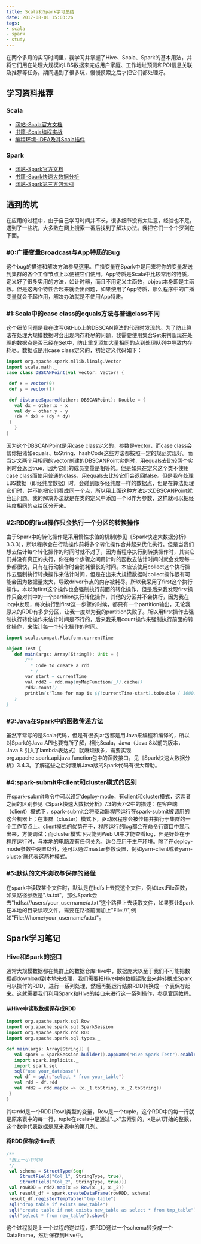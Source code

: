 ```yaml
---
title: Scala和Spark学习总结
date: 2017-08-01 15:03:26
tags:
- scala
- spark
- study
---
```

在两个多月的实习时间里，我学习并掌握了Hive、Scala、Spark的基本用法，并将它们用在处理大规模的LBS数据来完成用户家庭、工作地址预测和POI信息关联及推荐等任务。期间遇到了很多坑，慢慢摸索之后才把它们都处理好。<!--more-->
## 学习资料推荐
### Scala
* [网站-Scala官方文档](http://docs.scala-lang.org)
* [书籍-Scala编程实战](https://book.douban.com/subject/26826535/)
* [编程环境-IDEA及其Scala插件](https://www.jetbrains.com/idea/)

### Spark
* [网站-Spark官方文档](http://spark.apache.org/docs/latest/)
* [书籍-Spark快速大数据分析](https://book.douban.com/subject/26616244/)
* [网站-Spark第三方包索引](https://spark-packages.org)

## 遇到的坑
在应用的过程中，由于自己学习时间并不长，很多细节没有太注意，经验也不足，遇到了一些坑，大多数在网上搜索一番后找到了解决办法。我把它们一个个罗列在下面。
### #0:广播变量Broadcast与App特质的Bug
这个bug的描述和解决方法参见[这里](https://stackoverflow.com/questions/31303827/spark-broadcasted-variable-returns-nullpointerexception-when-run-in-amazon-emr-c)。广播变量在Spark中是用来将你的变量发送到集群的各个工作节点上以便被它们使用。App特质是Scala中比较常用的特质，定义好了很多实用的方法，如计时器，而且不用定义主函数，object本身即是主函数。但是这两个特性合起来就会出问题，如果使用了App特质，那么程序中的广播变量就会不起作用，解决办法就是不使用App特质。

### #1:Scala中的case class的equals方法与普通class不同
这个细节问题是我在改写GitHub上的DBSCAN算法的代码时发现的。为了防止算法在处理大规模数据时会出现内存耗尽的问题，我需要使用集合Set来判断现在处理的数据点是否已经在Set中，防止重复添加大量相同的点到处理队列中导致内存耗尽。数据点是用case class定义的，初始定义代码如下：

 ``` scala
import org.apache.spark.mllib.linalg.Vector
import scala.math._
case class DBSCANPoint(val vector: Vector) {

  def x = vector(0)
  def y = vector(1)

  def distanceSquared(other: DBSCANPoint): Double = {
    val dx = other.x - x
    val dy = other.y - y
    (dx * dx) + (dy * dy)
  }
    }
}
 ```
 
因为这个DBSCANPoint是用case class定义的，参数是vector，而case class会帮你把诸如equals、toString、hashCode这些方法都按照一定的规范实现好。而当定义两个用相同的vector创建的DBSCANPoint实例时，用equals去比较两个实例时会返回true，因为它们的成员变量是相等的。但是如果在定义这个类不使用case class而使用普通的class，用equals去比较它们会返回false。但是我在处理LBS数据（即经纬度数据）时，会碰到很多经纬度一样的数据点，但是在算法处理它们时，并不能把它们看成同一个点，所以用上面这种方法定义DBSCANPoint就会出问题。我的解决办法就是在类的定义中添加一个id作为参数，这样就可以把经纬度相同的点给区分开来。

### #2:RDD的first操作只会执行一个分区的转换操作
由于Spark中的转化操作是采用惰性求值的机制(参见《Spark快速大数据分析》3.3.3），所以程序会在行动操作前将多个转化操作合并起来优化执行。但是当我们想去估计每个转化操作的时间时就不对了，因为当程序执行到转换操作时，其实它们并没有真正的执行，你在每个步骤之间用计时的函数去估计时间时就会发现每一步都很快，只有在行动操作时会消耗很长的时间。本应该使用collect这个执行操作去强制执行转换操作来估计时间，但是在出来大规模数据时collect操作很有可能会因为数据量太大，导致driver节点的内存被耗尽。所以我采用了first这个执行操作，本以为first这个操作也会强制执行前面的转化操作，但是后来我发现first操作只会对其中的一个partition执行转化操作，其他的分区并不会执行，因为我在log中发现，每次执行到first这一步骤的时候，都只有一个partition输出，无论我原来的RDD有多少分区，让我一度以为我的partition失败了。所以用first操作去强制执行转化操作来估计时间是不行的，后来我采用count操作来强制执行前面的转化操作，来估计每一个转化操作的时间。

 ``` scala
import scala.compat.Platform.currentTime

object Test {
	def main(args: Array[String]): Unit = {
		/**
		  * Code to create a rdd
		  * /
		var start = currentTime
		val rdd2 = rdd.map(myMapFunction(_)).cache()
		rdd2.count()
		println(s"Time for map is ${(currentTime-start).toDouble / 1000.0} seconds.")
	}
}
 ```

### #3:Java在Spark中的函数传递方法
虽然平常写的是Scala代码，但是有很多jar包都是用Java来编程和编译的，所以对Spark的Java API也要有所了解，相比Scala，Java（Java 8以前的版本，Java 8 引入了lambda表达式）就麻烦很多，需要实现 org.apache.spark.api.java.function包中的函数接口，见《Spark快速大数据分析》3.4.3。了解这些之后对理解Java版的Spark代码有很大帮助。

### #4:spark-submit中client和cluster模式的区别
在spark-submit命令中可以设定deploy-mode，有client和cluster模式，这两者之间的区别参见《Spark快速大数据分析》7.3的表7-2中的描述：在客户端（client）模式下，spark-submit会将驱动器程序运行在spark-submit被调用的这台机器上；在集群（cluster）模式下，驱动器程序会被传输并执行于集群的一个工作节点上。client模式的优势在于，程序运行的log都会在命令行窗口中显示出来，方便调试；而cluster模式下只能到Web UI中才能查看log，但是好处在于程序运行时，与本地的电脑没有任何关系，适合应用于生产环境。除了在deploy-mode参数中设置以外，还可以通过master参数设置，例如yarn-client或者yarn-cluster就代表这两种模式。

### #5:默认的文件读取与保存的路径
在spark中读取某个文件时，默认是在hdfs上去找这个文件，例如textFile函数，如果路径参数是"./a.txt"，那么Spark会去"hdfs:///users/your_username/a.txt"这个路径上去读取文件，如果要让Spark在本地的目录读取文件，需要在路径前面加上"File://",例如"File:///home/your_username/a.txt"。

## Spark学习笔记
### Hive和Spark的接口
通常大规模数据都在集群上的数据仓库Hive中，数据庞大以至于我们不可能把数据都download到本地来处理，我们需要把Hive中的数据读取出来并转换成Spark可以操作的RDD，进行一系列处理，然后再把运行结果RDD转换成一个表保存起来。这就需要我们利用Spark和Hive的接口来进行这一系列操作，参见[官网教程](http://spark.apache.org/docs/latest/sql-programming-guide.html#hive-metastore-parquet-table-conversion)。
#### 从Hive中读取数据保存成RDD
 ``` scala
import org.apache.spark.sql.Row
import org.apache.spark.sql.SparkSession
import org.apache.spark.rdd.RDD
import org.apache.spark.sql.types._

def main(args: Array[String]) {
    val spark = SparkSession.builder().appName("Hive Spark Test").enableHiveSupport().getOrCreate()
    import spark.implicits._
    import spark.sql
    sql("use your_database")
    val df = sql(s"select * from your_table")
    val rdd = df.rdd
    val rdd2 = rdd.map(x => (x._1.toString, x._2.toString))
  }
}
 ```
其中rdd是一个RDD[Row]类型的变量，Row是一个tuple，这个RDD中的每一行就是原来表中的每一行，tuple在scala中是通过"._x"去索引的，x是从1开始的整数，这个数字代表数据是原来表中的第几列。
#### 将RDD保存成Hive表
 ``` scala
/**
  *接上一小节代码
  */
  val schema = StructType(Seq(
      StructField("Col_1", StringType, true),
      StructField("Col_2", StringType, true)))
  val rowRDD = rdd2.map(x => Row(x._1, x._2))
  val result_df = spark.createDataFrame(rowRDD, schema)
  result_df.registerTempTable("tmp_table")
  sql("drop table if exists new_table")
  sql("create table if not exists new_table as select * from tmp_table")
  sql("select * from new_table").show()
 ```
这个过程就是上一个过程的逆过程，把RDD通过一个schema转换成一个DataFrame，然后保存到Hive中。



